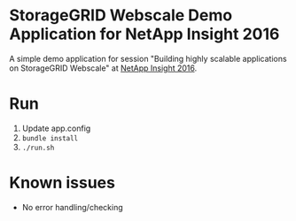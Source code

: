 # StorageGRID Webscale Demo Application for NetApp Insight 2016
A simple demo application for session "Building highly scalable applications on StorageGRID Webscale" at [NetApp Insight 2016](http://www.netapp-insight.com).

# Run

1. Update app.config
1. `bundle install` 
1. `./run.sh`

# Known issues
* No error handling/checking
